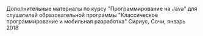 Дополнительные материалы по курсу "Программирование на Java"
для слушателей образовательной программы "Классическое программирование и мобильная разработка"
Сириус, Сочи, январь 2018
